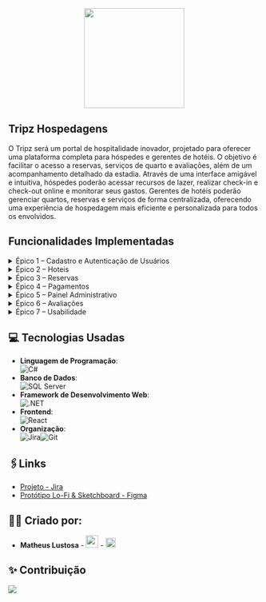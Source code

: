 <div align="center">
<img src="https://github.com/user-attachments/assets/dac0eaa1-3cbd-4a74-957d-6f244da6aca6" width="200px"style=> 
</div>



## Tripz Hospedagens

O Tripz será um portal de hospitalidade inovador, projetado para oferecer uma plataforma completa para hóspedes e gerentes de hotéis. O objetivo é facilitar o acesso a reservas, serviços de quarto e avaliações, além de um acompanhamento detalhado da estadia. Através de uma interface amigável e intuitiva, hóspedes poderão acessar recursos de lazer, realizar check-in e check-out online e monitorar seus gastos. Gerentes de hotéis poderão gerenciar quartos, reservas e serviços de forma centralizada, oferecendo uma experiência de hospedagem mais eficiente e personalizada para todos os envolvidos.

## Funcionalidades Implementadas
<details>
<summary>Épico 1 – Cadastro e Autenticação de Usuários</summary>
<ul>
  
- US01: Criar conta como cliente. O cliente deve poder se registrar com validação de dados e receber um e-mail de confirmação.

- US02: Recuperar senha. Usuário pode redefinir a senha via e-mail e fazer login com a nova senha.

- US03: Login do cliente. Usuário deve ser autenticado com credenciais corretas e ser direcionado para sua área de cliente.

- US04: Login do administrador. Administrador deve acessar o painel de administração com credenciais válidas.

- US05: Controle de perfis. Administrador pode atribuir diferentes permissões (cliente, atendente, gestor) aos usuários.
</ul>
</details>
<details>
<summary>Épico 2 – Hoteis</summary>
<ul>
  
- US06: Cadastro de hoteis. Administrador deve poder criar pacotes completos, que são salvos e aparecem na listagem pública.

- US07: Editar/excluir pacotes. O administrador pode editar os dados de um pacote ou excluí-lo (com confirmação).

- US08: Listagem e filtros. Usuário pode usar filtros por destino, data ou preço para encontrar pacotes.

- US09: Visualização de detalhes. Ao clicar em um pacote, o usuário deve ver todos os detalhes, como fotos, descrição, datas e valor.
</ul>
</details>
<details>
<summary>Épico 3 – Reservas</summary>
<ul>

- US10: Escolher o hotel e data. Cliente pode selecionar um pacote e uma data disponível para iniciar o processo de reserva.

- US11: Inserir dados dos viajantes. O sistema deve validar e salvar os dados de todos os viajantes na reserva.

- US12: Visualizar reservas no admin. O administrador deve ver uma lista de todas as reservas com status, datas e clientes associados.
</ul>
</details>
<details>
<summary>Épico 4 – Pagamentos</summary>
<ul>

- US13: Efetuar pagamento. Após finalizar a reserva, o sistema deve processar o pagamento via gateway integrado.

- US14: Receber comprovante por e-mail. Após a confirmação do pagamento, o cliente recebe um e-mail com o comprovante e os detalhes da reserva.

- US15: Ver status do pagamento. O administrador deve visualizar o status do pagamento (pendente, aprovado, recusado) de uma reserva.
</ul>
</details>
<details>
<summary>Épico 5 – Painel Administrativo</summary>
<ul>

- US16: Métricas no painel. O painel deve exibir gráficos e números de vendas por período, destino e status.

- US17: Exportar relatórios. Administrador pode exportar dados do sistema em formatos como Excel ou PDF.

- US18: Suporte ao cliente. Administrador pode buscar clientes por CPF ou nome para ver suas reservas e dar suporte.
</ul>
</details>

<details>
<summary>Épico 6 – Avaliações</summary>
<ul>

- US19: Avaliar pacote. Após a viagem, o cliente pode dar uma nota e escrever um comentário para o pacote.

- US20: Moderação de comentários. Administrador pode gerenciar, aprovar ou remover as avaliações dos clientes.
</ul>
</details>
<details>
<summary>Épico 7 – Usabilidade</summary>
<ul>

- US21: Acesso via celular. O site deve ser responsivo e se adaptar a telas de celulares e tablets.

- US22: Acessibilidade. O site deve ser acessível, com suporte a leitores de tela e navegação por teclado.
</ul>
</details>


## 💻 Tecnologias Usadas
- **Linguagem de Programação**:<br>![C#](https://img.shields.io/badge/C%23-239120?style=for-the-badge&logo=c-sharp&logoColor=white)
- **Banco de Dados**:<br>![SQL Server](https://img.shields.io/badge/Microsoft%20SQL%20Server-CC2927?style=for-the-badge&logo=microsoft%20sql%20server&logoColor=white)
- **Framework de Desenvolvimento Web**:<br>![.NET](https://img.shields.io/badge/.NET-512BD4?style=for-the-badge&logo=dotnet&logoColor=white)
- **Frontend**:<br>![React](https://img.shields.io/badge/React-20232A?style=for-the-badge&logo=react&logoColor=61DAFB)
- **Organização**:<br>![Jira](https://img.shields.io/badge/Jira-0052CC?style=for-the-badge&logo=jira&logoColor=white)![Git](https://img.shields.io/badge/git-%23F05033.svg?style=for-the-badge&logo=git&logoColor=white)

## 🖇️Links 
-  [Projeto - Jira](https://matheusclcclc-1752064913933.atlassian.net/jira/software/projects/SCRUM/boards/1/backlog?atlOrigin=eyJpIjoiYzUzNTk3YzEyOWY4NGQwNWJjODQ4NzE3Nzk2MmEzNzAiLCJwIjoiaiJ9)
- [Protótipo Lo-Fi & Sketchboard - Figma](https://www.figma.com/proto/epp3vRexzmU4C3Twsh4ZWI/Untitled?node-id=0-1&t=R4FQwUqcs4BoGPUP-1)



## 🙋‍♂️ Criado por:

- **Matheus Lustosa** - <a href="mailto:mclc3@cesar.school"><img src="https://github.com/user-attachments/assets/d910e050-b74b-4dfd-9c58-bd3e6be60e8b" width="25"></a> - <a href="https://www.linkedin.com/in/matheus-lustosa-827010242/"><img src="https://upload.wikimedia.org/wikipedia/commons/c/ca/LinkedIn_logo_initials.png" width="20"></a>


## ✨ Contribuição
<a href="https://github.com/oblipix/ViagemImpacta/graphs/contributors">
  <img src="https://contrib.rocks/image?repo=oblipix/ViagemImpacta" />
</a>
